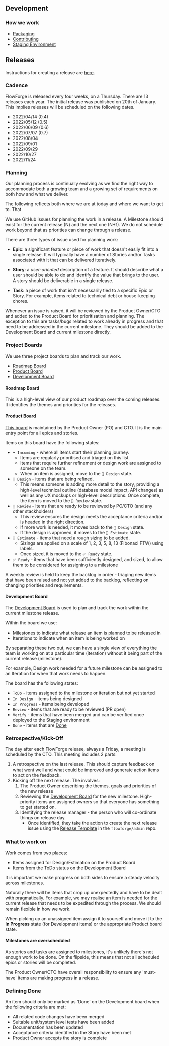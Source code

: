 ## Development

### How we work

- [Packaging](../development/packaging.md)
- [Contributing](../development/contributing.md)
- [Staging Environment](../development/staging.md)

## Releases

Instructions for creating a release are [here](../development/release.md).

### Cadence

FlowForge is released every four weeks, on a Thursday. There are 13 releases each
year. The initial release was published on 20th of January. This implies releases
will be scheduled on the following dates.

 -  2022/04/14 (0.4)
 -  2022/05/12 (0.5)
 -  2022/06/09 (0.6)
 -  2022/07/07 (0.7)
 -  2022/08/04
 -  2022/09/01
 -  2022/09/29
 -  2022/10/27
 -  2022/11/24

### Planning

Our planning process is continually evolving as we find the right way to accommodate
both a growing team and a growing set of requirements on both how and what we deliver.

The following reflects both where we are at today and where we want to get to. That

We use GitHub issues for planning the work in a release. A Milestone should exist
for the current release (N) and the next one (N+1). We do not schedule work beyond
that as priorities can change through a release.

There are three types of issue used for planning work:

 - **Epic**: a significant feature or piece of work that doesn't easily fit into
   a single release. It will typically have a number of Stories
   and/or Tasks associated with it that can be delivered iteratively.

 - **Story**: a *user-oriented* description of a feature. It should describe what
   a user should be able to do and identify the value that brings to the user.
   A story should be deliverable in a single release.

 - **Task**: a piece of work that isn't necessarily tied to a specific Epic or Story.
   For example, items related to technical debt or house-keeping chores.


Whenever an issue is raised, it will be reviewed by the Product Owner/CTO and added
to the Product Board for prioritisation and planning. The exception to this are
tasks/bugs related to work already in progress and that need to be addressed in
the current milestone. They should be added to the Development Board and current
milestone directly.

### Project Boards

We use three project boards to plan and track our work.

 - [Roadmap Board](https://github.com/orgs/flowforge/projects/5)
 - [Product Board](https://github.com/orgs/flowforge/projects/3/views/1)
 - [Development Board](https://github.com/orgs/flowforge/projects/1/views/1)

#### Roadmap Board

This is a high-level view of our product roadmap over the coming releases. It 
identifies the themes and priorities for the releases.

#### Product Board

[This board](https://github.com/orgs/flowforge/projects/3/views/1) is maintained
by the Product Owner (PO) and CTO. It is the main entry point for all epics and
stories.

Items on this board have the following states:

 - `➡️ Incoming` - where all items start their planning journey.
   - Items are regularly prioritised and triaged on this list.
   - Items that require further refinement or design work are assigned to someone on the team.
   - When an item is assigned, move to the `📐 Design` state.
 - `📐 Design` - items that are being refined.
   - This means someone is adding more detail to the story, providing a high-level
     technical outline (database model impact, API changes) as well as any UX mockups
     or high-level descriptions. Once complete, the item is moved to the `👀 Review` state.
 - `👀 Review` - Items that are ready to be reviewed by PO/CTO (and any other stackholders)
   - This review ensures the design meets the acceptance criteria and/or is headed
     in the right direction. 
   - If more work is needed, it moves back to the `📐 Design` state.
   - If the design is approved, it moves to the `🧮 Estimate` state.
 - `🧮 Estimate` - items that need a rough sizing to be added.
   - Sizings are applied on a scale of 1, 2, 3, 5, 8, 13 (Fibonaci FTW) using labels.
   - Once sized, it is moved to the `✅ Ready` state.
 - `✅ Ready` - items that have been sufficiently designed, and sized, to allow them
   to be considered for assigning to a milestone


A weekly review is held to keep the backlog in order - triaging new items that
have been raised and not yet added to the backlog, reflecting on changing priorities
and requirements.

#### Development Board

The [Development Board](https://github.com/orgs/flowforge/projects/1/views/1) is
used to plan and track the work within the current milestone release.

Within the board we use:

 - Milestones to indicate what release an item is planned to be released in
 - Iterations to indicate when an item is being worked on

By separating these two out, we can have a single view of everything the team
is working on at a particular time (iteration) without it being part of the current
release (milestone).

For example, Design work needed for a future milestone can be assigned to an Iteration
for when that work needs to happen.

The board has the following states:

 - `ToDo` - items assigned to the milestone or iteration but not yet started
 - `In Design` - items being designed
 - `In Progress` - items being developed
 - `Review` - items that are ready to be reviewed (PR open)
 - `Verify` - items that have been merged and can be verified once deployed to the Staging environment
 - `Done` - items that are [Done](#defining-done)

### Retrospective/Kick-Off

The day after each FlowForge release, always a Friday, a meeting is scheduled
by the CTO. This meeting includes 2 parts:

 1. A retrospective on the last release. This should capture feedback on what
    went well and what could be improved and generate action items to act on the
    feedback.
 2. Kicking off the next release. The involves:
    1. The Product Owner describing the themes, goals and priorities of the new release
    2. Reviewing the [Development Board](https://github.com/orgs/flowforge/projects/1/views/1)
       for the new milestone.
       High-priority items are assigned owners so that everyone has something to
       get started on.
    3. Identifying the release manager - the person who will co-ordinate things
       on release day.
         - Once identified, they take the action to create the next release issue
           using the [Release Template](https://github.com/flowforge/admin/issues/new?assignees=&labels=&template=release.md&title=Release%3A)
           in the `flowforge/admin` repo.

### What to work on

Work comes from two places:

 - Items assigned for Design/Estimation on the Product Board
 - Items from the ToDo status on the Development Board

It is important we make progress on both sides to ensure a steady velocity across
milestones.

Naturally there will be items that crop up unexpectedly and have to be dealt with
pragmatically. For example, we may realise an item is needed for the current release
that needs to be expedited through the process. We should remain flexible in how
we work.

When picking up an unassigned item assign it to yourself and move it to the
**In Progress** state (for Development items) or the appropriate Product board state.

#### Milestones are overscheduled

As stories and tasks are assigned to milestones, it's unlikely there's not
enough work to be done. On the flipside, this means that not all scheduled epics
or stories will be completed.

The Product Owner/CTO have overall responsibility to ensure any 'must-have' items
are making progress in a release.

### Defining Done

An item should only be marked as 'Done' on the Development board when the following
criteria are met:

 - All related code changes have been merged
 - Suitable unit/system level tests have been added
 - Documentation has been updated
 - Acceptance criteria identified in the Story have been met
 - Product Owner accepts the story is complete


